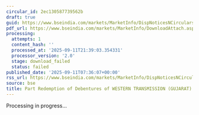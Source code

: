 ```yaml
---
circular_id: 2ec130587739562b
draft: true
guid: https://www.bseindia.com/markets/MarketInfo/DispNoticesNCirculars.aspx?Noticeid={C556945B-AA37-4A68-85D6-52CEAD15C64C}&noticeno=20250911-5&dt=09/11/2025&icount=5&totcount=91&flag=0
pdf_url: https://www.bseindia.com/markets/MarketInfo/DownloadAttach.aspx?id=20250911-5&attachedId=
processing:
  attempts: 1
  content_hash: ''
  processed_at: '2025-09-11T21:39:03.354331'
  processor_version: '2.0'
  stage: download_failed
  status: failed
published_date: '2025-09-11T07:36:07+00:00'
rss_url: https://www.bseindia.com/markets/MarketInfo/DispNoticesNCirculars.aspx?Noticeid={C556945B-AA37-4A68-85D6-52CEAD15C64C}&noticeno=20250911-5&dt=09/11/2025&icount=5&totcount=91&flag=0
source: bse
title: Part Redemption of Debentures of WESTERN TRANSMISSION (GUJARAT) LIMITED
---
```


Processing in progress...